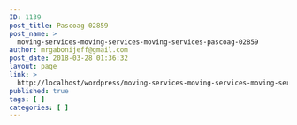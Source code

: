```yaml
---
ID: 1139
post_title: Pascoag 02859
post_name: >
  moving-services-moving-services-moving-services-pascoag-02859
author: mrgabonijeff@gmail.com
post_date: 2018-03-28 01:36:32
layout: page
link: >
  http://localhost/wordpress/moving-services-moving-services-moving-services-pascoag-02859/
published: true
tags: [ ]
categories: [ ]
---
```

